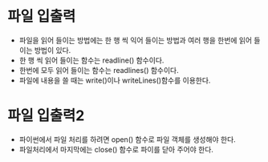 # 파일 입출력

- 파일을 읽어 들이는 방법에는 한 행 씩 익어 들이는 방법과 여러 행을 한번에 읽어 들이는 방법이 있다.
- 한 행 씩 읽어 들이는 함수는 readline() 함수이다.
- 한번에 모두 읽어 들이는 함수는 readlines() 함수이다.
- 파일에 내용을 쓸 때는 write()이나 writeLines()함수를 이용한다.

# 파일 입출력2

- 파이썬에서 파일 처리를 하려면 open() 함수로 파일 객체를 생성해야 한다.
- 파일처리에서 마지막에는 close() 함수로 파이를 닫아 주어야 한다.
